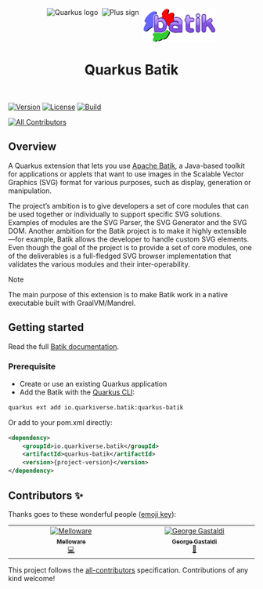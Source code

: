 <div align="center">
  <div style="display: flex; align-items: center; justify-content: center; gap: 8px;">
    <img src="https://raw.githubusercontent.com/quarkiverse/.github/main/assets/images/quarkus.svg" alt="Quarkus logo" style="height: 70px; width: auto;">
    <img src="https://raw.githubusercontent.com/quarkiverse/.github/main/assets/images/plus-sign.svg" alt="Plus sign" style="height: 70px; width: auto;">
    <img src="https://github.com/quarkiverse/quarkus-batik/blob/main/docs/modules/ROOT/assets/images/batik.svg" alt="Batik logo" style="height: 70px; width: auto;">
  </div>

  <h1>Quarkus Batik</h1>
</div>
<br>

[![Version](https://img.shields.io/maven-central/v/io.quarkiverse.batik/quarkus-batik?logo=apache-maven&style=flat-square)](https://search.maven.org/artifact/io.quarkiverse.batik/quarkus-batik)
[![License](https://img.shields.io/badge/License-Apache%202.0-blue.svg?style=flat-square)](https://opensource.org/licenses/Apache-2.0)
[![Build](https://github.com/quarkiverse/quarkus-batik/actions/workflows/build.yml/badge.svg)](https://github.com/quarkiverse/quarkus-batik/actions/workflows/build.yml)

<!-- ALL-CONTRIBUTORS-BADGE:START - Do not remove or modify this section -->
[![All Contributors](https://img.shields.io/badge/all_contributors-2-orange.svg?style=flat-square)](#contributors-)
<!-- ALL-CONTRIBUTORS-BADGE:END -->

## Overview

A Quarkus extension that lets you use [Apache Batik](https://xmlgraphics.apache.org/batik/), a Java-based toolkit for applications or applets that want to use images in the Scalable Vector Graphics (SVG) format for various purposes, such as display, generation or manipulation.

The project’s ambition is to give developers a set of core modules that can be used together or individually to support specific SVG solutions. Examples of modules are the SVG Parser, the SVG Generator and the SVG DOM. Another ambition for the Batik project is to make it highly extensible —for example, Batik allows the developer to handle custom SVG elements. Even though the goal of the project is to provide a set of core modules, one of the deliverables is a full-fledged SVG browser implementation that validates the various modules and their inter-operability.

> [!NOTE]
> The main purpose of this extension is to make Batik work in a native executable built with GraalVM/Mandrel.


## Getting started

Read the full [Batik documentation](https://docs.quarkiverse.io/quarkus-batik/dev/index.html).

### Prerequisite

* Create or use an existing Quarkus application
* Add the Batik with the [Quarkus CLI](https://quarkus.io/guides/cli-tooling):

```bash
quarkus ext add io.quarkiverse.batik:quarkus-batik
```

Or add to your pom.xml directly:

```xml
<dependency>
    <groupId>io.quarkiverse.batik</groupId>
    <artifactId>quarkus-batik</artifactId>
    <version>{project-version}</version>
</dependency>
```


## Contributors ✨

Thanks goes to these wonderful people ([emoji key](https://allcontributors.org/docs/en/emoji-key)):

<!-- ALL-CONTRIBUTORS-LIST:START - Do not remove or modify this section -->
<!-- prettier-ignore-start -->
<!-- markdownlint-disable -->
<table>
  <tbody>
    <tr>
      <td align="center" valign="top" width="14.28%"><a href="https://melloware.com"><img src="https://avatars.githubusercontent.com/u/4399574?v=4?s=100" width="100px;" alt="Melloware"/><br /><sub><b>Melloware</b></sub></a><br /><a href="https://github.com/quarkiverse/quarkus-batik/commits?author=melloware" title="Code">💻</a></td>
      <td align="center" valign="top" width="14.28%"><a href="https://github.com/gastaldi"><img src="https://avatars.githubusercontent.com/u/54133?v=4?s=100" width="100px;" alt="George Gastaldi"/><br /><sub><b>George Gastaldi</b></sub></a><br /><a href="https://github.com/quarkiverse/quarkus-batik/commits?author=gastaldi" title="Documentation">📖</a></td>
    </tr>
  </tbody>
</table>

<!-- markdownlint-restore -->
<!-- prettier-ignore-end -->

<!-- ALL-CONTRIBUTORS-LIST:END -->

This project follows the [all-contributors](https://github.com/all-contributors/all-contributors) specification. Contributions of any kind welcome!

